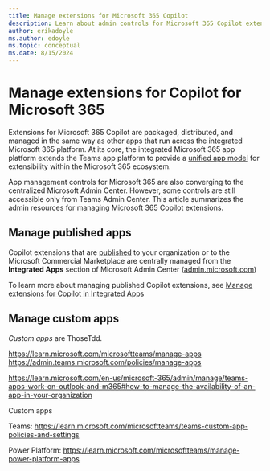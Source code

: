 ```yaml
---
title: Manage extensions for Microsoft 365 Copilot
description: Learn about admin controls for Microsoft 365 Copilot extensions
author: erikadoyle
ms.author: edoyle
ms.topic: conceptual
ms.date: 8/15/2024
---
```


# Manage extensions for Copilot for Microsoft 365

Extensions for Microsoft 365 Copilot are packaged, distributed, and managed in the same way as other apps that run across the integrated Microsoft 365 platform. At its core, the integrated Microsoft 365 app platform extends the Teams app platform to provide a [unified app model](extensions-are-apps.md) for extensibility within the Microsoft 365 ecosystem. 

App management controls for Microsoft 365 are also converging to the centralized Microsoft Admin Center. However, some controls are still accessible only from Teams Admin Center. This article summarizes the admin resources for managing Microsoft 365 Copilot extensions. 

## Manage published apps

Copilot extensions that are [published](./publish.md) to your organization or to the Microsoft Commercial Marketplace are centrally managed from the **Integrated Apps** section of Microsoft Admin Center ([admin.microsoft.com](https://admin.microsoft.com))

To learn more about managing published Copilot extensions, see [Manage extensions for Copilot in Integrated Apps](https://learn.microsoft.com/microsoft-365/admin/manage/manage-plugins-for-copilot-in-integrated-apps?view=o365-worldwide&context=%2Fmicrosoft-365-copilot%2Fextensibility%2Fcontext)

## Manage custom apps

*Custom apps* are ThoseTdd.

https://learn.microsoft.com/microsoftteams/manage-apps
https://admin.teams.microsoft.com/policies/manage-apps

https://learn.microsoft.com/en-us/microsoft-365/admin/manage/teams-apps-work-on-outlook-and-m365#how-to-manage-the-availability-of-an-app-in-your-organization

Custom apps

Teams: https://learn.microsoft.com/microsoftteams/teams-custom-app-policies-and-settings

Power Platform: https://learn.microsoft.com/microsoftteams/manage-power-platform-apps
